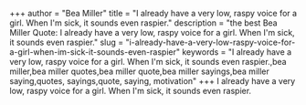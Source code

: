 +++
author = "Bea Miller"
title = "I already have a very low, raspy voice for a girl. When I'm sick, it sounds even raspier."
description = "the best Bea Miller Quote: I already have a very low, raspy voice for a girl. When I'm sick, it sounds even raspier."
slug = "i-already-have-a-very-low-raspy-voice-for-a-girl-when-im-sick-it-sounds-even-raspier"
keywords = "I already have a very low, raspy voice for a girl. When I'm sick, it sounds even raspier.,bea miller,bea miller quotes,bea miller quote,bea miller sayings,bea miller saying,quotes, sayings,quote, saying, motivation"
+++
I already have a very low, raspy voice for a girl. When I'm sick, it sounds even raspier.
